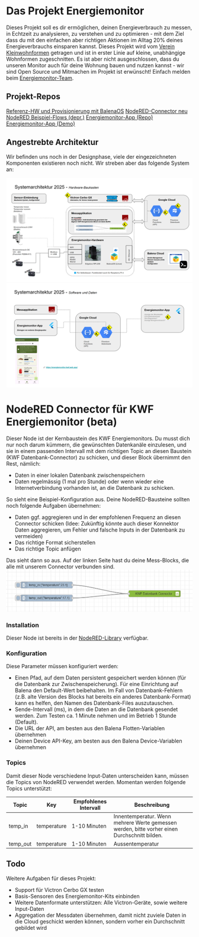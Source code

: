 # Das Projekt Energiemonitor
Dieses Projekt soll es dir ermöglichen, deinen Energieverbrauch zu messen, in Echtzeit zu analysieren, zu verstehen und zu optimieren - mit dem Ziel dass du mit den einfachen aber richtigen Aktionen im Alltag 20% deines Energieverbrauchs einsparen kannst. Dieses Projekt wird vom [Verein Kleinwohnformen](https://kleinwohnformen.ch) getragen und ist in erster Linie auf kleine, unabhängige Wohnformen zugeschnitten. Es ist aber nicht ausgeschlossen, dass du unseren Monitor auch für deine Wohnung bauen und nutzen kannst - wir sind Open Source und Mitmachen im Projekt ist erwünscht! Einfach melden beim [Energiemonitor-Team](mailto:energiemonitor@kleinwohnformen.ch).

## Projekt-Repos
[Referenz-HW und Provisionierung mit BalenaOS](https://github.com/Verein-Kleinwohnformen/energiemonitor-balena-nodered)
[NodeRED-Connector neu](https://github.com/Verein-Kleinwohnformen/kwf-energiemonitor-db)
[NodeRED Beispiel-Flows (depr.)](https://github.com/Verein-Kleinwohnformen/energiemonitor-nodered-flows)
[Energiemonitor-App (Repo)](https://github.com/Verein-Kleinwohnformen/energiemonitor-app)
[Energiemonitor-App (Demo)](https://energiemonitor-kwf.web.app/)

## Angestrebte Architektur
Wir befinden uns noch in der Designphase, viele der eingezeichneten Komponenten existieren noch nicht. Wir streben aber das folgende System an:

![Hardware-Architektur](img/arch1.png)
![Software-Architektur](img/arch2.png)

# NodeRED Connector für KWF Energiemonitor (beta)
Dieser Node ist der Kernbaustein des KWF Energiemonitors. Du musst dich nur noch darum kümmern, die gewünschten Datenkanäle einzulesen, und sie in einem passenden Intervall mit dem richtigen Topic an diesen Baustein (KWF Datenbank-Connector) zu schicken, und dieser Block übernimmt den Rest, nämlich:
- Daten in einer lokalen Datenbank zwischenspeichern
- Daten regelmässig (1 mal pro Stunde) oder wenn wieder eine Internetverbindung vorhanden ist, an die Datenbank zu schicken.

So sieht eine Beispiel-Konfiguration aus. Deine NodeRED-Bausteine sollten noch folgende Aufgaben übernehmen:
- Daten ggf. aggregieren und in der empfohlenen Frequenz an diesen Connector schicken (Idee: Zukünftig könnte auch dieser Konnektor Daten aggregieren, um Fehler und falsche Inputs in der Datenbank zu vermeiden)
- Das richtige Format sicherstellen
- Das richtige Topic anfügen

Das sieht dann so aus. Auf der linken Seite hast du deine Mess-Blocks, die alle mit unserem Connector verbunden sind.
![Beispiel](img/nodered-example.jpg)

### Installation
Dieser Node ist bereits in der [NodeRED-Library](https://flows.nodered.org/node/@vereinkleinwohnformen/node-red-energiemonitor) verfügbar.

### Konfiguration
Diese Parameter müssen konfiguriert werden:
- Einen Pfad, auf dem Daten persistent gespeichert werden können (für die Datenbank zur Zwischenspeicherung). Für eine Einrichtung auf Balena den Default-Wert beibehalten. Im Fall von Datenbank-Fehlern (z.B. alte Version des Blocks hat bereits ein anderes Datenbank-Format) kann es helfen, den Namen des Datenbank-Files auszutauschen.
- Sende-Intervall (ms), in dem die Daten an die Datenbank gesendet werden. Zum Testen ca. 1 Minute nehmen und im Betrieb 1 Stunde (Default).
- Die URL der API, am besten aus den Balena Flotten-Variablen übernehmen
- Deinen Device API-Key, am besten aus den Balena Device-Variablen übernehmen

### Topics
Damit dieser Node verschiedene Input-Daten unterscheiden kann, müssen die Topics von NodeRED verwendet werden. Momentan werden folgende Topics unterstützt:

| Topic | Key | Empfohlenes Intervall | Beschreibung |
|----------|----------|----------|-----------|
| temp_in   | temperature  | 1-10 Minuten   | Innentemperatur. Wenn mehrere Werte gemessen werden, bitte vorher einen Durchschnitt bilden. |
| temp_out   | temperature   | 1-10 Minuten  | Aussentemperatur

## Todo
Weitere Aufgaben für dieses Projekt:
- Support für Victron Cerbo GX testen
- Basis-Sensoren des Energiemonitor-Kits einbinden
- Weitere Datenformate unterstützen: Alle Victron-Geräte, sowie weitere Input-Daten
- Aggregation der Messdaten übernehmen, damit nicht zuviele Daten in die Cloud geschickt werden können, sondern vorher ein Durchschnitt gebildet wird
